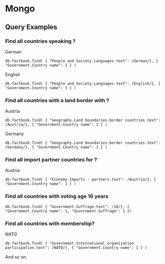 
# Mongo


## Query Examples

###  Find all countries speaking <X>?

German

```
db.factbook.find( { "People and Society.Languages.text": /German/}, { "Government.Country name": 1 } )
```

English

```
db.factbook.find( { "People and Society.Languages.text": /English/}, { "Government.Country name": 1 } )
```

### Find all countries with a land border with <X>?

Austria

```
db.factbook.find( { "Geography.Land boundaries.border countries.text": /Austria/}, { "Government.Country name": 1 } )
```

Germany

```
db.factbook.find( { "Geography.Land boundaries.border countries.text": /Germany/}, { "Government.Country name": 1 } )
```


### Find all import partner countries for <X>?

Austria

```
db.factbook.find( { "Economy.Imports - partners.text": /Austria/}, { "Government.Country name": 1 } )
```

### Find all countries with voting age 16 years

```
db.factbook.find( { "Government.Suffrage.text": /16/}, { "Government.Country name": 1, "Government.Suffrage": 1 })
```


### Find all countries with <X> membership?

NATO

```
db.factbook.find( { "Government.International organization participation.text": /NATO/}, { "Government.Country name": 1 } )
```

And so on.

